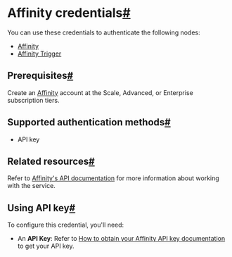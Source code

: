 [](https://github.com/n8n-io/n8n-docs/edit/main/docs/integrations/builtin/credentials/affinity.md "Edit this page")

# Affinity credentials[#](#affinity-credentials "Permanent link")

You can use these credentials to authenticate the following nodes:

*   [Affinity](../../app-nodes/n8n-nodes-base.affinity/)
*   [Affinity Trigger](../../trigger-nodes/n8n-nodes-base.affinitytrigger/)

## Prerequisites[#](#prerequisites "Permanent link")

Create an [Affinity](https://www.affinity.co/) account at the Scale, Advanced, or Enterprise subscription tiers.

## Supported authentication methods[#](#supported-authentication-methods "Permanent link")

*   API key

## Related resources[#](#related-resources "Permanent link")

Refer to [Affinity's API documentation](https://support.affinity.co/hc/en-us/sections/360010294532-External-API) for more information about working with the service.

## Using API key[#](#using-api-key "Permanent link")

To configure this credential, you'll need:

*   An **API Key**: Refer to [How to obtain your Affinity API key documentation](https://support.affinity.co/hc/en-us/articles/360032633992-How-to-obtain-your-Affinity-API-key) to get your API key.